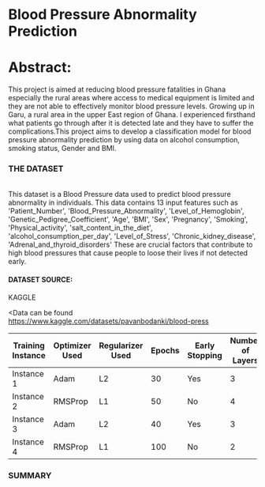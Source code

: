# Blood Pressure Abnormality Prediction

# **Abstract:**

This project  is aimed at reducing blood pressure fatalities in Ghana especially the  rural areas where access to medical equipment is limited and they are not able to effectively monitor blood pressure levels. Growing up in Garu, a rural area in the upper East region of Ghana. I experienced firsthand what patients go through after it is detected late and they have to suffer the complications.This project aims to develop a classification model for  blood pressure abnormality prediction  by using data on alcohol consumption, smoking status, Gender and BMI. <br>

<h3>THE DATASET</h3> <br>
This dataset is a Blood Pressure data used to predict blood pressure abnormality in individuals. This data contains 13 input features such as
     'Patient_Number', 'Blood_Pressure_Abnormality', 'Level_of_Hemoglobin',
       'Genetic_Pedigree_Coefficient', 'Age', 'BMI', 'Sex', 'Pregnancy',
       'Smoking', 'Physical_activity', 'salt_content_in_the_diet',
       'alcohol_consumption_per_day', 'Level_of_Stress',
       'Chronic_kidney_disease', 'Adrenal_and_thyroid_disorders'  
 These are crucial factors that contribute to high blood pressures that cause people to loose their lives if not detected early.

<h4>DATASET SOURCE:</h4> KAGGLE <br>

<Data can be found https://www.kaggle.com/datasets/pavanbodanki/blood-press<br>


| Training Instance | Optimizer Used | Regularizer Used | Epochs | Early Stopping | Number of Layers | Learning Rate | Accuracy | F1 Score | Recall | Precision |
|-------------------|----------------|------------------|--------|-----------------|------------------|---------------|----------|----------|--------|-----------|
| Instance 1        | Adam           | L2               | 30     | Yes             | 3                | 0.001         | 0.9813   | 0.9813   | 0.9813 | 0.9839    |
| Instance 2        | RMSProp        | L1               | 50     | No              | 4                | 0.0005        | 0.8628   | 0.8610   | 0.8149 | 0.9013    |
| Instance 3        | Adam           | L2               | 40     | Yes             | 3                | 0.0001        | 0.9800   | 0.9800   | 0.9800 | 0.9803    |
| Instance 4        | RMSProp        | L1               | 100    | No              | 2                | 0.005         | 0.3688   | 0.3398   | 0.3688 | 0.3855    |


<h3>SUMMARY</h3>
